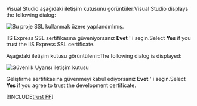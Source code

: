 <span data-ttu-id="965a6-101">Visual Studio aşağıdaki iletişim kutusunu görüntüler:</span><span class="sxs-lookup"><span data-stu-id="965a6-101">Visual Studio displays the following dialog:</span></span>

![Bu proje SSL kullanmak üzere yapılandırılmış.](~/getting-started/_static/trustCert.png)

<span data-ttu-id="965a6-105">IIS Express SSL sertifikasına güveniyorsanız **Evet** ' i seçin.</span><span class="sxs-lookup"><span data-stu-id="965a6-105">Select **Yes** if you trust the IIS Express SSL certificate.</span></span>

<span data-ttu-id="965a6-106">Aşağıdaki iletişim kutusu görüntülenir:</span><span class="sxs-lookup"><span data-stu-id="965a6-106">The following dialog is displayed:</span></span>

![Güvenlik Uyarısı iletişim kutusu](~/getting-started/_static/cert.png)

<span data-ttu-id="965a6-108">Geliştirme sertifikasına güvenmeyi kabul ediyorsanız **Evet** ' i seçin.</span><span class="sxs-lookup"><span data-stu-id="965a6-108">Select **Yes** if you agree to trust the development certificate.</span></span>

[!INCLUDE[trust FF](~/includes/trust-ff.md)]